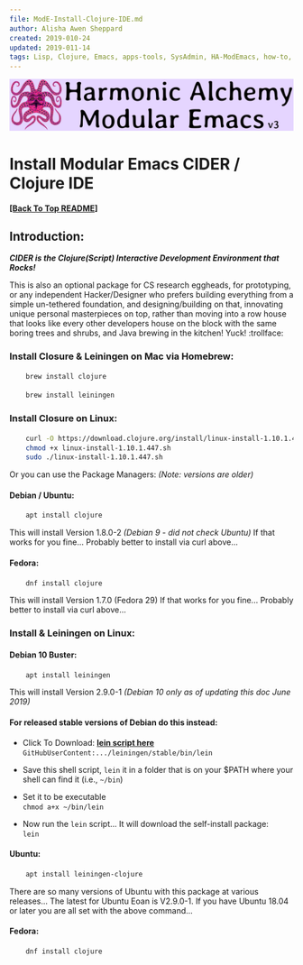 ```yaml
---
file: ModE-Install-Clojure-IDE.md
author: Alisha Awen Sheppard
created: 2019-010-24
updated: 2019-011-14
tags: Lisp, Clojure, Emacs, apps-tools, SysAdmin, HA-ModEmacs, how-to, README 
---
```

<!-- #Clojure #Emacs #apps-tools #SysAdmin #HA-ModEmacs #how-to #README -->

![Banner](./media/Modular-Emacs-Github-Banner-v3.png)

# Install Modular Emacs CIDER / Clojure IDE

**[\[Back To Top README\]](../README.md)**

## Introduction:

**_CIDER is the Clojure(Script) Interactive Development Environment that Rocks!_**

This is also an optional package for CS research eggheads, for prototyping, or any independent Hacker/Designer who prefers building everything from a simple un-tethered foundation, and designing/building on that, innovating unique personal masterpieces on top, rather than moving into a row house that looks like every other developers house on the block with the same boring trees and shrubs, and Java brewing in the kitchen! Yuck! :trollface:

### Install Closure & Leiningen on Mac via Homebrew:

```bash
    brew install clojure

    brew install leiningen
```

### Install Closure on Linux:

```bash
    curl -O https://download.clojure.org/install/linux-install-1.10.1.447.sh
    chmod +x linux-install-1.10.1.447.sh
    sudo ./linux-install-1.10.1.447.sh
```

Or you can use the Package Managers: _(Note: versions are older)_  

#### Debian / Ubuntu: ####

```bash
    apt install clojure
```

This will install Version 1.8.0-2 _(Debian 9 - did not check Ubuntu)_ If that works for you fine... Probably better to install via curl above...

#### Fedora: ####

```bash
    dnf install clojure
```

This will install Version 1.7.0 (Fedora 29) If that works for you fine... Probably better to install via curl above...

### Install & Leiningen on Linux:

#### Debian 10 Buster:

```bash
    apt install leiningen
```

This will install Version 2.9.0-1 _(Debian 10 only as of updating this doc June 2019)_  

#### For released stable versions of Debian do this instead:

- Click To Download: **[lein script here](https://raw.githubusercontent.com/technomancy/leiningen/stable/bin/lein)** `GitHubUserContent:.../leiningen/stable/bin/lein`

- Save this shell script, `lein` it in a folder that is on your $PATH where your shell can find it (i.e.,  `~/bin`)

- Set it to be executable  
  `chmod a+x ~/bin/lein`

- Now run the `lein` script...  It will download the self-install package:  
  `lein`

#### Ubuntu:

```bash
    apt install leiningen-clojure
```

There are so many versions of Ubuntu with this package at various releases... The latest for Ubuntu Eoan is V2.9.0-1.  If you have Ubuntu 18.04 or later you are all set with the above command...

#### Fedora:

```bash
    dnf install clojure
```
